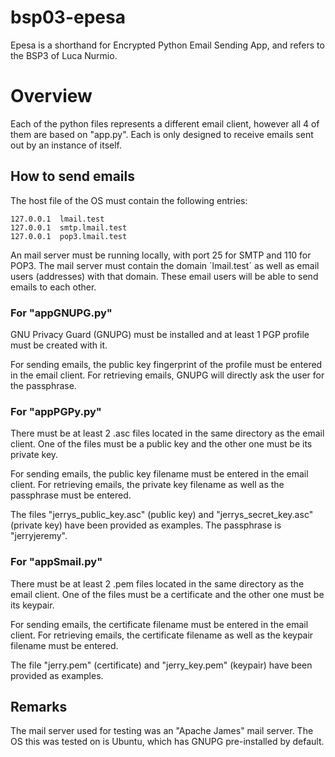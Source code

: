 # bsp03-epesa
Epesa is a shorthand for Encrypted Python Email Sending App, and refers to the BSP3 of Luca Nurmio.
# Overview
Each of the python files represents a different email client, however all 4 of them are based on "app.py". Each is only designed to receive emails sent out by an instance of itself.
## How to send emails
The host file of the OS must contain the following entries:

```
127.0.0.1  lmail.test
127.0.0.1  smtp.lmail.test
127.0.0.1  pop3.lmail.test
```

An mail server must be running locally, with port 25 for SMTP and 110 for POP3. The mail server must contain the domain ´lmail.test´ as well as email users (addresses) with that domain. These email users will be able to send emails to each other.
### For "appGNUPG.py"
GNU Privacy Guard (GNUPG) must be installed and at least 1 PGP profile must be created with it.

For sending emails, the public key fingerprint of the profile must be entered in the email client. For retrieving emails, GNUPG will directly ask the user for the passphrase.
### For "appPGPy.py"
There must be at least 2 .asc files located in the same directory as the email client. One of the files must be a public key and the other one must be its private key.

For sending emails, the public key filename must be entered in the email client. For retrieving emails, the private key filename as well as the passphrase must be entered.

The files "jerrys\_public\_key.asc" (public key) and "jerrys\_secret\_key.asc" (private key) have been provided as examples. The passphrase is "jerryjeremy".
### For "appSmail.py"
There must be at least 2 .pem files located in the same directory as the email client. One of the files must be a certificate and the other one must be its keypair.

For sending emails, the certificate filename must be entered in the email client. For retrieving emails, the certificate filename as well as the keypair filename must be entered.

The file "jerry.pem" (certificate) and "jerry\_key.pem" (keypair) have been provided as examples.
## Remarks
The mail server used for testing was an "Apache James" mail server. The OS this was tested on is Ubuntu, which has GNUPG pre-installed by default.
